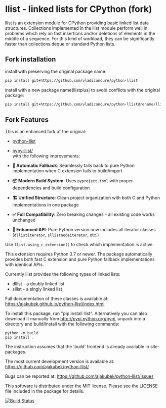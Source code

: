 llist - linked lists for CPython (fork)
================================

llist is an extension module for CPython providing basic linked list
data structures.
Collections implemented in the llist module perform well in problems
which rely on fast insertions and/or deletions of elements in
the middle of a sequence.
For this kind of workload, they can be significantly faster than
collections.deque or standard Python lists.

## Fork installation

install with preserving the original package name:
```bash
pip install git+https://github.com/vladiconcure/python-llist
```
install with a new package name(llistplus) to avoid conflicts with the original package:
```bash
pip install git+https://github.com/vladiconcure/python-llist@rename/llistplus
```

## Fork Features

This is an enhanced fork of the original:
- [python-llist](https://github.com/ajakubek/python-llist)      
- [pypy-llist/](http://github.com/rgsoda/pypy-llist/)     
with the following improvements:

- **🔄 Automatic Fallback**: Seamlessly falls back to pure Python implementation when C extension fails to build/import
- **📦 Modern Build System**: Uses `pyproject.toml` with proper dependencies and build configuration  
- **🏗️ Unified Structure**: Clean project organization with both C and Python implementations in one package
- **✅ Full Compatibility**: Zero breaking changes - all existing code works unchanged
- **🔧 Enhanced API**: Pure Python version now includes all iterator classes (`dllistiterator`, `sllistnodeiterator`, etc.)

Use `llist.using_c_extension()` to check which implementation is active.

This extension requires Python 3.7 or newer. The package automatically provides both fast C extension and pure Python fallback implementations with identical APIs.

Currently llist provides the following types of linked lists:
 - dllist - a doubly linked list
 - sllist - a singly linked list

Full documentation of these classes is available at:
https://ajakubek.github.io/python-llist/index.html

To install this package, run "pip install llist".
Alternatively you can also download it manually from http://pypi.python.org/pypi, unpack into a directory and build/install with the following commands:
```
python -m build
pip install .
```
The instruction assumes that the 'build' frontend is already available in site-packages.

The most current development version is available at:
https://github.com/ajakubek/python-llist/

Bugs can be reported at:
https://github.com/ajakubek/python-llist/issues

This software is distributed under the MIT license.
Please see the LICENSE file included in the package for details.

[![Build Status](https://github.com/ajakubek/python-llist/actions/workflows/python-package.yml/badge.svg?branch=master)](https://github.com/ajakubek/python-llist/actions/workflows/python-package.yml?query=branch%3Amaster)
